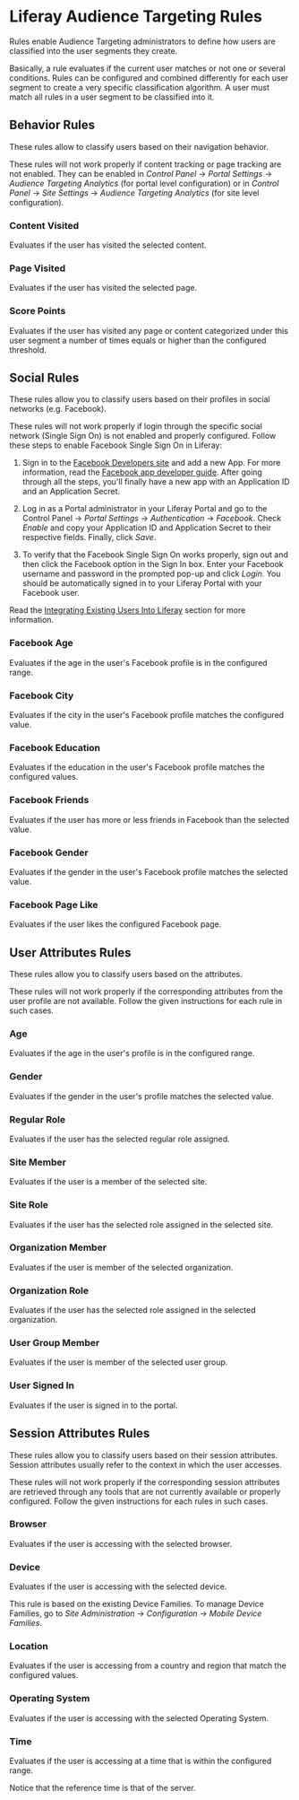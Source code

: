 # Liferay Audience Targeting Rules [](id=liferay-audience-targeting-rules)

Rules enable Audience Targeting administrators to define how users are
classified into the user segments they create.

Basically, a rule evaluates if the current user matches or not one or several
conditions. Rules can be configured and combined differently for each user
segment to create a very specific classification algorithm. A user must match
all rules in a user segment to be classified into it.

## Behavior Rules [](id=behavior-rules)

These rules allow to classify users based on their navigation behavior.

These rules will not work properly if content tracking or page tracking are not
enabled. They can be enabled in *Control Panel* &rarr; *Portal Settings* &rarr;
*Audience Targeting Analytics* (for portal level configuration) or in *Control
Panel* &rarr; *Site Settings* &rarr; *Audience Targeting Analytics* (for site
level configuration).

### Content Visited [](id=content-visited)

Evaluates if the user has visited the selected content.

### Page Visited [](id=page-visited)

Evaluates if the user has visited the selected page.

### Score Points [](id=score-points)

Evaluates if the user has visited any page or content categorized under this
user segment a number of times equals or higher than the configured threshold.

## Social Rules [](id=social-rules)

These rules allow you to classify users based on their profiles in social
networks (e.g. Facebook).

These rules will not work properly if login through the specific social network
(Single Sign On) is not enabled and properly configured. Follow these steps to
enable Facebook Single Sign On in Liferay:

1. Sign in to the [Facebook Developers site](https://developers.facebook.com)
   and add a new App. For more information, read the
   [Facebook app developer guide](https://developers.facebook.com/docs/guides/appcenter).
   After going through all the steps, you'll finally have a new app with an
   Application ID and an Application Secret.

2. Log in as a Portal administrator in your Liferay Portal and go to the Control
   Panel &rarr; *Portal Settings* &rarr; *Authentication* &rarr; *Facebook*.
   Check *Enable* and copy your Application ID and Application Secret to their
   respective fields. Finally, click *Save*.

3. To verify that the Facebook Single Sign On works properly, sign out and then
   click the Facebook option in the Sign In box. Enter your Facebook username
   and password in the prompted pop-up and click *Login*. You should be
   automatically signed in to your Liferay Portal with your Facebook user.

Read the
[Integrating Existing Users Into Liferay](/discover/portal/-/knowledge_base/6-2/integrating-existing-users-into-liferay)
section for more information.

### Facebook Age [](id=facebook-age)

Evaluates if the age in the user's Facebook profile is in the configured range.

### Facebook City [](id=facebook-city)

Evaluates if the city in the user's Facebook profile matches the configured
value.

### Facebook Education [](id=facebook-education)

Evaluates if the education in the user's Facebook profile matches the configured
values.

### Facebook Friends [](id=facebook-friends)

Evaluates if the user has more or less friends in Facebook than the selected
value.

### Facebook Gender [](id=facebook-gender)

Evaluates if the gender in the user's Facebook profile matches the selected
value.

### Facebook Page Like [](id=facebook-page-like)

Evaluates if the user likes the configured Facebook page.

## User Attributes Rules [](id=user-attributes-rules)

These rules allow you to classify users based on the attributes.

These rules will not work properly if the corresponding attributes from the user
profile are not available. Follow the given instructions for each rule in such
cases.

### Age [](id=age)

Evaluates if the age in the user's profile is in the configured range.

### Gender [](id=gender)

Evaluates if the gender in the user's profile matches the selected value.

### Regular Role [](id=regular-role)

Evaluates if the user has the selected regular role assigned.

### Site Member [](id=site-member)

Evaluates if the user is a member of the selected site.

### Site Role [](id=site-role)

Evaluates if the user has the selected role assigned in the selected site.

### Organization Member [](id=organization-member)

Evaluates if the user is member of the selected organization.

### Organization Role [](id=organization-role)

Evaluates if the user has the selected role assigned in the selected
organization.

### User Group Member [](id=user-group-member)

Evaluates if the user is member of the selected user group.

### User Signed In [](id=user-signed-in)

Evaluates if the user is signed in to the portal.

## Session Attributes Rules [](id=session-attributes-rules)

These rules allow you to classify users based on their session attributes.
Session attributes usually refer to the context in which the user accesses.

These rules will not work properly if the corresponding session attributes
are retrieved through any tools that are not currently available or properly
configured. Follow the given instructions for each rules in such cases.

### Browser [](id=browser)

Evaluates if the user is accessing with the selected browser.

### Device [](id=device)

Evaluates if the user is accessing with the selected device.

This rule is based on the existing Device Families. To manage Device Families,
go to *Site Administration* &rarr; *Configuration* &rarr; *Mobile Device
Families*.

### Location [](id=location)

Evaluates if the user is accessing from a country and region that match the
configured values.

### Operating System [](id=operating-system)

Evaluates if the user is accessing with the selected Operating System.

### Time [](id=time)

Evaluates if the user is accessing at a time that is within the configured
range.

Notice that the reference time is that of the server.
